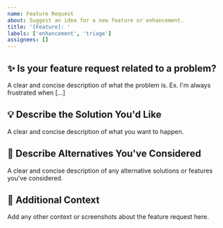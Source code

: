 ```yaml
---
name: Feature Request
about: Suggest an idea for a new feature or enhancement.
title: '[Feature]: '
labels: ['enhancement', 'triage']
assignees: []
---
```


## ✨ Is your feature request related to a problem?
A clear and concise description of what the problem is. Ex. I'm always frustrated when [...]

## 💡 Describe the Solution You'd Like
A clear and concise description of what you want to happen.

## 🚀 Describe Alternatives You've Considered
A clear and concise description of any alternative solutions or features you've considered.

## 🌟 Additional Context
Add any other context or screenshots about the feature request here.
